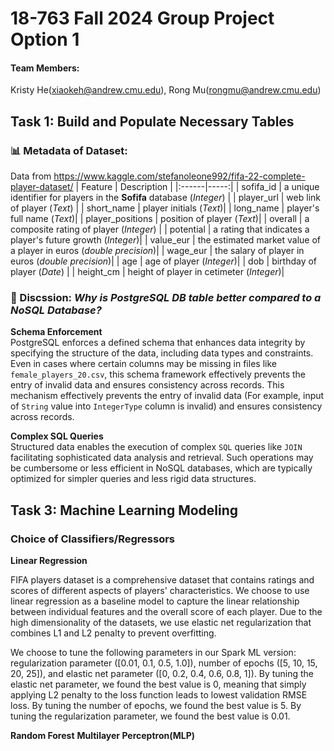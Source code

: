 # 18-763 Fall 2024 Group Project Option 1
#### Team Members:
Kristy He(xiaokeh@andrew.cmu.edu), Rong Mu(rongmu@andrew.cmu.edu)
## Task 1: Build and Populate Necessary Tables
### 📊 Metadata of Dataset: 
Data from https://www.kaggle.com/stefanoleone992/fifa-22-complete-player-dataset/
| Feature  | Description |
|:------|-----:|
| sofifa_id |  a unique identifier for players in the **Sofifa** database (*Integer*)  |
| player_url   |  web link of player (*Text*) |
| short_name |  player initials (*Text*)|
| long_name |  player's full name (*Text*)|
| player_positions  |  position of player (*Text*)|
| overall | a composite rating of player (*Integer*)  |
| potential | a rating that indicates a player's future growth (*Integer*)|
| value_eur | the estimated market value of a player in euros (*double precision*)|
| wage_eur | the salary of player in euros (*double precision*)|
| age | age of player (*Integer*)|
| dob | birthday of player (*Date*) |
| height_cm | height of player in cetimeter (*Integer*)| 


### 🧐 Discssion: *Why is PostgreSQL DB table better compared to a NoSQL Database?*
**Schema Enforcement**  
PostgreSQL enforces a defined schema that enhances data integrity by specifying the structure of the data, including data types and constraints. Even in cases where certain columns may be missing in files like `female_players_20.csv`, this schema framework effectively prevents the entry of invalid data and ensures consistency across records. This mechanism effectively prevents the entry of invalid data (For example, input of `String` value into `IntegerType` column is invalid) and ensures consistency across records.  
  
**Complex SQL Queries**  
Structured data enables the execution of complex `SQL` queries like `JOIN` facilitating sophisticated data analysis and retrieval. Such operations may be cumbersome or less efficient in NoSQL databases, which are typically optimized for simpler queries and less rigid data structures.


## Task 3: Machine Learning Modeling
### Choice of Classifiers/Regressors
**Linear Regression**

FIFA players dataset is a comprehensive dataset that contains ratings and scores of different aspects of players' characteristics. We choose to use linear regression as a baseline model to capture the linear relationship between individual features and the overall score of each player. Due to the high dimensionality of the datasets, we use elastic net regularization that combines L1 and L2 penalty to prevent overfitting. 

We choose to tune the following parameters in our Spark ML version: regularization parameter ([0.01, 0.1, 0.5, 1.0]), number of epochs ([5, 10, 15, 20, 25]), and elastic net parameter ([0, 0.2, 0.4, 0.6, 0.8, 1]). By tuning the elastic net parameter, we found the best value is 0, meaning that simply applying L2 penalty to the loss function leads to lowest validation RMSE loss. By tuning the number of epochs, we found the best value is 5. By tuning the regularization parameter, we found the best value is 0.01.

**Random Forest**
**Multilayer Perceptron(MLP)**
